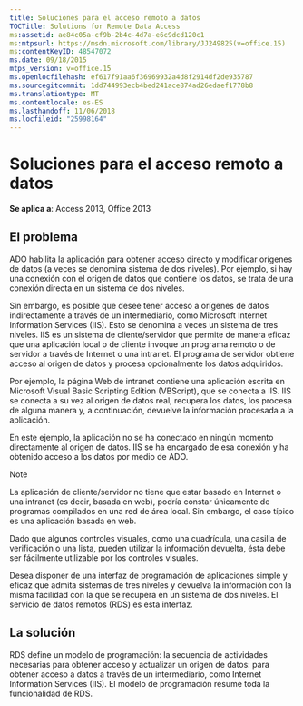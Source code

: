 ```yaml
---
title: Soluciones para el acceso remoto a datos
TOCTitle: Solutions for Remote Data Access
ms:assetid: ae84c05a-cf9b-2b4c-4d7a-e6c9dcd120c1
ms:mtpsurl: https://msdn.microsoft.com/library/JJ249825(v=office.15)
ms:contentKeyID: 48547072
ms.date: 09/18/2015
mtps_version: v=office.15
ms.openlocfilehash: ef617f91aa6f36969932a4d8f2914df2de935787
ms.sourcegitcommit: 1dd744993ecb4bed241ace874ad26edaef1778b8
ms.translationtype: MT
ms.contentlocale: es-ES
ms.lasthandoff: 11/06/2018
ms.locfileid: "25998164"
---
```

# <a name="solutions-for-remote-data-access"></a>Soluciones para el acceso remoto a datos

**Se aplica a**: Access 2013, Office 2013

## <a name="the-issue"></a>El problema

ADO habilita la aplicación para obtener acceso directo y modificar orígenes de datos (a veces se denomina sistema de dos niveles). Por ejemplo, si hay una conexión con el origen de datos que contiene los datos, se trata de una conexión directa en un sistema de dos niveles.

Sin embargo, es posible que desee tener acceso a orígenes de datos indirectamente a través de un intermediario, como Microsoft Internet Information Services (IIS). Esto se denomina a veces un sistema de tres niveles. IIS es un sistema de cliente/servidor que permite de manera eficaz que una aplicación local o de cliente invoque un programa remoto o de servidor a través de Internet o una intranet. El programa de servidor obtiene acceso al origen de datos y procesa opcionalmente los datos adquiridos.

Por ejemplo, la página Web de intranet contiene una aplicación escrita en Microsoft Visual Basic Scripting Edition (VBScript), que se conecta a IIS. IIS se conecta a su vez al origen de datos real, recupera los datos, los procesa de alguna manera y, a continuación, devuelve la información procesada a la aplicación.

En este ejemplo, la aplicación no se ha conectado en ningún momento directamente al origen de datos. IIS se ha encargado de esa conexión y ha obtenido acceso a los datos por medio de ADO.

> [!NOTE]
> La aplicación de cliente/servidor no tiene que estar basado en Internet o una intranet (es decir, basada en web), podría constar únicamente de programas compilados en una red de área local. Sin embargo, el caso típico es una aplicación basada en web.

Dado que algunos controles visuales, como una cuadrícula, una casilla de verificación o una lista, pueden utilizar la información devuelta, ésta debe ser fácilmente utilizable por los controles visuales.

Desea disponer de una interfaz de programación de aplicaciones simple y eficaz que admita sistemas de tres niveles y devuelva la información con la misma facilidad con la que se recupera en un sistema de dos niveles. El servicio de datos remotos (RDS) es esta interfaz.

## <a name="the-solution"></a>La solución

RDS define un modelo de programación: la secuencia de actividades necesarias para obtener acceso y actualizar un origen de datos: para obtener acceso a datos a través de un intermediario, como Internet Information Services (IIS). El modelo de programación resume toda la funcionalidad de RDS.

